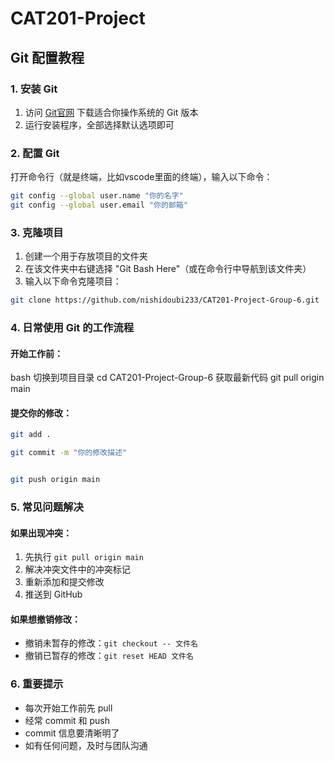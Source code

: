 # CAT201-Project

## Git 配置教程

### 1. 安装 Git
1. 访问 [Git官网](https://git-scm.com/downloads) 下载适合你操作系统的 Git 版本
2. 运行安装程序，全部选择默认选项即可

### 2. 配置 Git
打开命令行（就是终端，比如vscode里面的终端），输入以下命令：

```bash
git config --global user.name "你的名字"
git config --global user.email "你的邮箱"
```

### 3. 克隆项目
1. 创建一个用于存放项目的文件夹
2. 在该文件夹中右键选择 "Git Bash Here"（或在命令行中导航到该文件夹）
3. 输入以下命令克隆项目：

```bash
git clone https://github.com/nishidoubi233/CAT201-Project-Group-6.git
```

### 4. 日常使用 Git 的工作流程

#### 开始工作前：

bash
切换到项目目录
cd CAT201-Project-Group-6
获取最新代码
git pull origin main

#### 提交你的修改：

```bash
git add .

git commit -m "你的修改描述"


git push origin main
```

### 5. 常见问题解决

#### 如果出现冲突：
1. 先执行 `git pull origin main`
2. 解决冲突文件中的冲突标记
3. 重新添加和提交修改
4. 推送到 GitHub

#### 如果想撤销修改：
- 撤销未暂存的修改：`git checkout -- 文件名`
- 撤销已暂存的修改：`git reset HEAD 文件名`

### 6. 重要提示
- 每次开始工作前先 pull
- 经常 commit 和 push
- commit 信息要清晰明了
- 如有任何问题，及时与团队沟通
